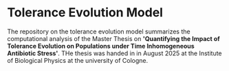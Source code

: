 # Tolerance Evolution Model
The repository on the tolerance evolution model summarizes the computational analysis of the Master Thesis on **'Quantifying the Impact of Tolerance Evolution on Populations under Time Inhomogeneous Antibiotic Stress'**. THe thesis was handed in in August 2025 at the Institute of Biological Physics at the university of Cologne.
